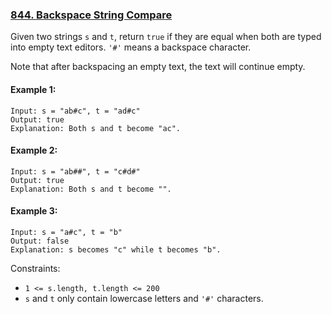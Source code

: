 ### [844. Backspace String Compare](https://leetcode.com/problems/backspace-string-compare/)


Given two strings `s` and `t`, return `true` if they are equal when both are typed into empty text editors. `'#'` means a 
backspace character.

Note that after backspacing an empty text, the text will continue empty.



#### Example 1:

    Input: s = "ab#c", t = "ad#c"
    Output: true
    Explanation: Both s and t become "ac".

#### Example 2:

    Input: s = "ab##", t = "c#d#"
    Output: true
    Explanation: Both s and t become "".

#### Example 3:

    Input: s = "a#c", t = "b"
    Output: false
    Explanation: s becomes "c" while t becomes "b".


Constraints:

- `1 <= s.length, t.length <= 200`
- `s` and `t` only contain lowercase letters and `'#'` characters.